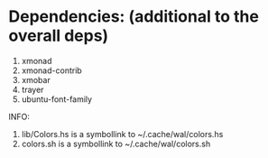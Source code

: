 # Dependencies: (additional to the overall deps)
1. xmonad
2. xmonad-contrib
3. xmobar
4. trayer
5. ubuntu-font-family

INFO:
1. lib/Colors.hs is a symbollink to ~/.cache/wal/colors.hs
2. colors.sh is a symbollink to ~/.cache/wal/colors.sh
